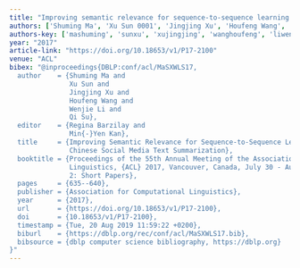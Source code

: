 ```yaml
---
title: "Improving semantic relevance for sequence-to-sequence learning of chinese social media text summarization"
authors: ['Shuming Ma', 'Xu Sun 0001', 'Jingjing Xu', 'Houfeng Wang', 'Wenjie Li', 'Qi Su']
authors-key: ['mashuming', 'sunxu', 'xujingjing', 'wanghoufeng', 'liwenjie', 'suqi']
year: "2017"
article-link: "https://doi.org/10.18653/v1/P17-2100"
venue: "ACL"
bibex: "@inproceedings{DBLP:conf/acl/MaSXWLS17,
  author    = {Shuming Ma and
               Xu Sun and
               Jingjing Xu and
               Houfeng Wang and
               Wenjie Li and
               Qi Su},
  editor    = {Regina Barzilay and
               Min{-}Yen Kan},
  title     = {Improving Semantic Relevance for Sequence-to-Sequence Learning of
               Chinese Social Media Text Summarization},
  booktitle = {Proceedings of the 55th Annual Meeting of the Association for Computational
               Linguistics, {ACL} 2017, Vancouver, Canada, July 30 - August 4, Volume
               2: Short Papers},
  pages     = {635--640},
  publisher = {Association for Computational Linguistics},
  year      = {2017},
  url       = {https://doi.org/10.18653/v1/P17-2100},
  doi       = {10.18653/v1/P17-2100},
  timestamp = {Tue, 20 Aug 2019 11:59:22 +0200},
  biburl    = {https://dblp.org/rec/conf/acl/MaSXWLS17.bib},
  bibsource = {dblp computer science bibliography, https://dblp.org}
}"
---
```

